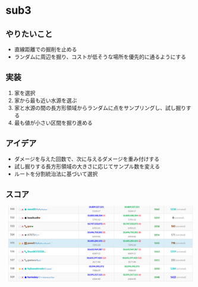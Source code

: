 # sub3

## やりたいこと
- 直線距離での掘削を止める
- ランダムに周辺を掘り、コストが低そうな場所を優先的に通るようにする

## 実装
1. 家を選択
2. 家から最も近い水源を選ぶ
3. 家と水源の間の長方形領域からランダムに点をサンプリングし、試し掘りする
4. 最も値が小さい区間を掘り進める

## アイデア
- ダメージを与えた回数で、次に与えるダメージを重み付けする
- 試し掘りする長方形領域の大きさに応じてサンプル数を変える
- ルートを分割統治法に基づいて選択

## スコア
![](images/sub03.png)
